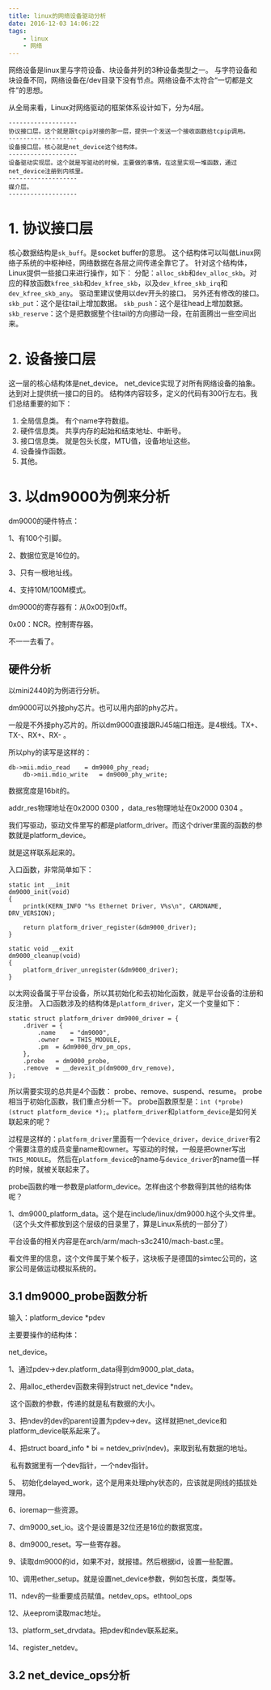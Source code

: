 ```yaml
---
title: linux的网络设备驱动分析
date: 2016-12-03 14:06:22
tags:
	- linux
	- 网络
---
```

网络设备是linux里与字符设备、块设备并列的3种设备类型之一。
与字符设备和块设备不同，网络设备在/dev目录下没有节点。网络设备不太符合“一切都是文件”的思想。


从全局来看，Linux对网络驱动的框架体系设计如下，分为4层。
```
-------------------
协议接口层。这个就是跟tcpip对接的那一层，提供一个发送一个接收函数给tcpip调用。
-------------------
设备接口层。核心就是net_device这个结构体。
-------------------
设备驱动实现层。这个就是写驱动的时候，主要做的事情，在这里实现一堆函数，通过net_device注册到内核里。
-------------------
媒介层。
-------------------
```
# 1. 协议接口层
核心数据结构是`sk_buff`。是socket buffer的意思。
这个结构体可以叫做Linux网络子系统的中枢神经，网络数据在各层之间传递全靠它了。
针对这个结构体，Linux提供一些接口来进行操作，如下：
分配：`alloc_skb`和`dev_alloc_skb`。对应的释放函数`kfree_skb`和`dev_kfree_skb`，以及`dev_kfree_skb_irq`和`dev_kfree_skb_any`。
驱动里建议使用以dev开头的接口。
另外还有修改的接口。
`skb_put`：这个是往tail上增加数据。
`skb_push`：这个是往head上增加数据。
`skb_reserve`：这个是把数据整个往tail的方向挪动一段，在前面腾出一些空间出来。

# 2. 设备接口层
这一层的核心结构体是net_device。
net_device实现了对所有网络设备的抽象。达到对上提供统一接口的目的。
结构体内容较多，定义的代码有300行左右。我们总结重要的如下：
1. 全局信息类。
  有个name字符数组。
2. 硬件信息类。
  共享内存的起始和结束地址、中断号。
3. 接口信息类。
  就是包头长度，MTU值，设备地址这些。
4. 设备操作函数。
5. 其他。


# 3. 以dm9000为例来分析

dm9000的硬件特点：

1、有100个引脚。

2、数据位宽是16位的。

3、只有一根地址线。

4、支持10M/100M模式。

dm9000的寄存器有：从0x00到0xff。

0x00：NCR。控制寄存器。

不一一去看了。

## 硬件分析

以mini2440的为例进行分析。

dm9000可以外接phy芯片。也可以用内部的phy芯片。

一般是不外接phy芯片的。所以dm9000直接跟RJ45端口相连。是4根线。TX+、TX-、RX+、RX- 。

所以phy的读写是这样的：

```
db->mii.mdio_read    = dm9000_phy_read;
	db->mii.mdio_write   = dm9000_phy_write;
```

数据宽度是16bit的。

addr_res物理地址在0x2000 0300 ，data_res物理地址在0x2000 0304 。











我们写驱动，驱动文件里写的都是platform_driver。而这个driver里面的函数的参数就是platform_device。

就是这样联系起来的。



入口函数，非常简单如下：

```
static int __init
dm9000_init(void)
{
	printk(KERN_INFO "%s Ethernet Driver, V%s\n", CARDNAME, DRV_VERSION);

	return platform_driver_register(&dm9000_driver);
}

static void __exit
dm9000_cleanup(void)
{
	platform_driver_unregister(&dm9000_driver);
}
```
以太网设备属于平台设备，所以其初始化和去初始化函数，就是平台设备的注册和反注册。
入口函数涉及的结构体是`platform_driver`，定义一个变量如下：
```
static struct platform_driver dm9000_driver = {
	.driver	= {
		.name    = "dm9000",
		.owner	 = THIS_MODULE,
		.pm	 = &dm9000_drv_pm_ops,
	},
	.probe   = dm9000_probe,
	.remove  = __devexit_p(dm9000_drv_remove),
};
```
所以需要实现的总共是4个函数：
probe、remove、suspend、resume。
probe相当于初始化函数，我们重点分析一下。
probe函数原型是：`int (*probe)(struct platform_device *);`。`platform_driver`和`platform_device`是如何关联起来的呢？

过程是这样的：`platform_driver`里面有一个`device_driver`，`device_driver`有2个需要注意的成员变量name和owner。写驱动的时候，一般是把owner写出`THIS_MODULE`。
然后在`platform_device`的name与`device_driver`的name值一样的时候，就被关联起来了。



probe函数的唯一参数是platform_device。怎样由这个参数得到其他的结构体呢？

1、dm9000_platform_data。这个是在include/linux/dm9000.h这个头文件里。（这个头文件都放到这个层级的目录里了，算是Linux系统的一部分了）

平台设备的相关内容是在arch/arm/mach-s3c2410/mach-bast.c里。

看文件里的信息，这个文件属于某个板子，这块板子是德国的simtec公司的，这家公司是做运动模拟系统的。



## 3.1 dm9000_probe函数分析

输入：platform_device *pdev

主要要操作的结构体：

net_device。



1、通过pdev->dev.platform_data得到dm9000_plat_data。

2、用alloc_etherdev函数来得到struct net_device *ndev。

​	这个函数的参数，传递的就是私有数据的大小。

3、把ndev的dev的parent设置为pdev->dev。这样就把net_device和platform_device联系起来了。

4、把struct board_info * bi = netdev_priv(ndev)。来取到私有数据的地址。

​	私有数据里有一个dev指针，一个ndev指针。

5、 初始化delayed_work，这个是用来处理phy状态的，应该就是网线的插拔处理用。

6、ioremap一些资源。

7、dm9000_set_io。这个是设置是32位还是16位的数据宽度。

8、dm9000_reset。写一些寄存器。

9、读取dm9000的id，如果不对，就报错。然后根据id，设置一些配置。

10、调用ether_setup。就是设置net_device参数，例如包长度，类型等。

11、ndev的一些重要成员赋值。netdev_ops。ethtool_ops

12、从eeprom读取mac地址。

13、platform_set_drvdata。把pdev和ndev联系起来。

14、register_netdev。

## 3.2 net_device_ops分析


